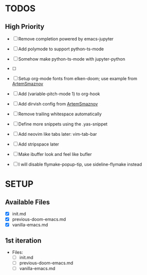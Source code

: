 # TODOS

## High Priority

- [ ] Remove completion powered by emacs-jupyter
- [ ] Add polymode to support python-ts-mode
- [ ] Somehow make python-ts-mode with jupyter-python
- [ ]

- [ ] Setup org-mode fonts from elken-doom; use example from [ArtemSmaznov](https://github.com/ArtemSmaznov/dotfiles-doom-emacs?tab=readme-ov-file#global-options)

- [ ] Add (variable-pitch-mode 1) to org-hook
- [ ] Add dirvish config from [ArtemSmaznov](https://github.com/ArtemSmaznov/dotfiles-doom-emacs?tab=readme-ov-file#global-options)

- [ ] Remove trailing whitespace automatically
- [ ] Define more snippets using the .yas-snippet
- [ ] Add neovim like tabs later: vim-tab-bar
- [ ] Add stripspace later
- [ ] Make ibuffer look and feel like bufler
- [ ] I will disable flymake-popup-tip, use sideline-flymake instead

# SETUP

## Available Files

- [x] init.md
- [x] previous-doom-emacs.md
- [x] vanilla-emacs.md

## 1st iteration

- Files:
  - [ ] init.md
  - [ ] previous-doom-emacs.md
  - [ ] vanilla-emacs.md
